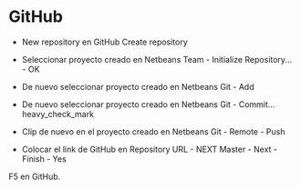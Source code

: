 # GitHub


- New repository en GitHub
Create repository

- Seleccionar proyecto creado en Netbeans
Team - Initialize Repository... - OK

- De nuevo seleccionar proyecto creado en Netbeans
Git - Add

- De nuevo seleccionar proyecto creado en Netbeans
Git - Commit... heavy_check_mark

- Clip de nuevo en el proyecto creado en Netbeans
Git - Remote - Push

- Colocar el link de GitHub en Repository URL - NEXT
Master - Next - Finish - Yes

F5 en GitHub.
